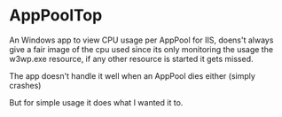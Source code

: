 AppPoolTop
==========

An Windows app to view CPU usage per AppPool for IIS, doens't always give a fair image of the cpu used since its only monitoring the usage the w3wp.exe resource, if any other resource is started it gets missed.

The app doesn't handle it well when an AppPool dies either (simply crashes)

But for simple usage it does what I wanted it to.
